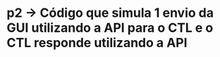 # p2 -> Código que simula 1 envio da GUI utilizando a API para o CTL e o CTL responde utilizando a API 
